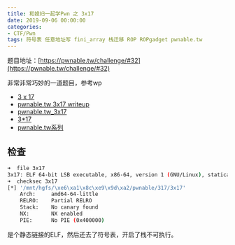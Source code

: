```yaml
---
title: 和媳妇一起学Pwn 之 3x17
date: 2019-09-06 00:00:00
categories:
- CTF/Pwn
tags: 符号表 任意地址写 fini_array 栈迁移 ROP ROPgadget pwnable.tw
---
```


题目地址：[https://pwnable.tw/challenge/#32](https://pwnable.tw/challenge/#32)

非常非常巧妙的一道题目，参考wp

- [3 x 17](https://ama2in9.top/2019/04/10/3x17/)
- [pwnable.tw 3x17 writeup](https://v1ckydxp.github.io/2019/04/26/pwnable-tw-3x17-writeup/)
- [pwnable.tw_3x17](https://www.jianshu.com/p/9af1cce12e92)
- [3*17](https://www.jianshu.com/p/d98f0b7c8ff1)
- [pwnable.tw系列](https://n0va-scy.github.io/2019/07/03/pwnable.tw/)

## 检查

```bash
➜  file 3x17 
3x17: ELF 64-bit LSB executable, x86-64, version 1 (GNU/Linux), statically linked, for GNU/Linux 3.2.0, BuildID[sha1]=a9f43736cc372b3d1682efa57f19a4d5c70e41d3, stripped
➜  checksec 3x17 
[*] '/mnt/hgfs/\xe6\xa1\x8c\xe9\x9d\xa2/pwnable/317/3x17'
    Arch:     amd64-64-little
    RELRO:    Partial RELRO
    Stack:    No canary found
    NX:       NX enabled
    PIE:      No PIE (0x400000)
```

是个静态链接的ELF，然后还去了符号表，开启了栈不可执行。
